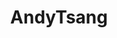 ---
layout: author
title: "AndyTsang"
categories: authors
role: AndyTsang
image: https://i.imgur.com/61mqp9n.png
comments: true
about: "You know who I am."
accomplishments: "UDS Las Vegas 2017 Top 8
YCS Denver 2017 1st Place
NA World Championship Qualifier 2017 Top 32
MCS 2 Top 8
MCS 5 Top 8"
---